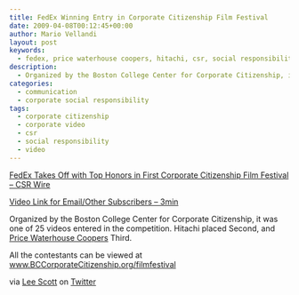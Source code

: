 ```yaml
---
title: FedEx Winning Entry in Corporate Citizenship Film Festival
date: 2009-04-08T00:12:45+00:00
author: Mario Vellandi
layout: post
keywords:
  - fedex, price waterhouse coopers, hitachi, csr, social responsibility, video, film festival, corporate citizenship
description:
  - Organized by the Boston College Center for Corporate Citizenship, it was one of 25 videos entered in the competition. Hitachi placed Second, and Price Waterhouse Coopers Third.
categories:
  - communication
  - corporate social responsibility
tags:
  - corporate citizenship
  - corporate video
  - csr
  - social responsibility
  - video
---
```

[FedEx Takes Off with Top Honors in First Corporate Citizenship Film Festival &#8211; CSR Wire](http://www.csrwire.com/News/14981.html)

[Video Link for Email/Other Subscribers &#8211; 3min](http://www.youtube.com/watch?v=cD3P5rkA8Xc)

Organized by the Boston College Center for Corporate Citizenship, it was one of 25 videos entered in the competition. Hitachi placed Second, and [Price Waterhouse Coopers](http://www.youtube.com/watch?v=WPm-WpLomLs) Third.

All the contestants can be viewed at <a href="http://www.bccorporatecitizenship.org/filmfestival">www.BCCorporateCitizenship.org/filmfestival</a>

via [Lee Scott](http://koodooz.blogspot.com/) on [Twitter](http://twitter.com/koodooz)
